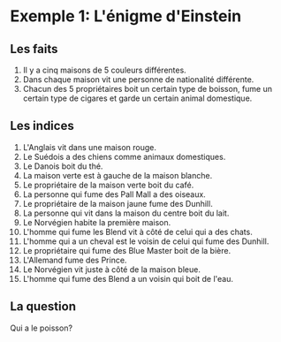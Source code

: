 ﻿Exemple 1: L'énigme d'Einstein
==============================

Les faits
---------

1. Il y a cinq maisons de 5 couleurs différentes. 
2. Dans chaque maison vit une personne de nationalité différente. 
3. Chacun des 5 propriétaires boit un certain type de boisson, fume un certain type de cigares et garde un certain animal domestique. 

Les indices
-----------

1. L'Anglais vit dans une maison rouge. 
2. Le Suédois a des chiens comme animaux domestiques. 
3. Le Danois boit du thé. 
4. La maison verte est à gauche de la maison blanche. 
5. Le propriétaire de la maison verte boit du café. 
6. La personne qui fume des Pall Mall a des oiseaux. 
7. Le propriétaire de la maison jaune fume des Dunhill. 
8. La personne qui vit dans la maison du centre boit du lait. 
9. Le Norvégien habite la première maison. 
10. L'homme qui fume les Blend vit à côté de celui qui a des chats. 
11. L'homme qui a un cheval est le voisin de celui qui fume des Dunhill. 
12. Le propriétaire qui fume des Blue Master boit de la bière. 
13. L'Allemand fume des Prince. 
14. Le Norvégien vit juste à côté de la maison bleue. 
15. L'homme qui fume des Blend a un voisin qui boit de l'eau.

La question
-----------

Qui a le poisson?